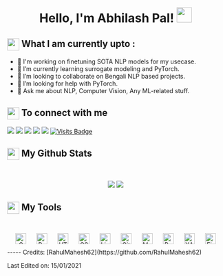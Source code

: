 <h1><p align="center">Hello, I'm Abhilash Pal! <a href="https://abhilashpal.github.io/"><img src="https://media.giphy.com/media/hvRJCLFzcasrR4ia7z/giphy.gif" width="35px"></h1></a></p>
<!-- 
<p align="center" ><img 
 src="https://user-images.githubusercontent.com/22797857/90096358-dba16400-dd54-11ea-8e44-e181ada72661.gif" width="40%"/></p>

 -->
<p align="center">I'm a student developer and researcher.<br/>I specialize in Natural Language Processing, ML and to an extent CV.<br> I also love writing Tech-blogs, Poetry, and playing the guitar and dotara(Bengali Folk Instrument).<br></p><br/>

<!-- <p align = "center"><a href="https://www.buymeacoffee.com/rahulmahesh62"> <img align="center" src="https://cdn.buymeacoffee.com/buttons/v2/default-yellow.png" height="45" width="170" alt="rahulmahesh62" /></a></p><br><br> -->

<summary><h2><img src="https://emojis.slackmojis.com/emojis/images/1453406830/264/success-kid.png?1453406830" align="center"
                width="28" /> What I am currently upto :</h2></summary>

- 🔭 I'm working on finetuning SOTA NLP models for my usecase.
- 🌱 I’m currently learning surrogate modeling and PyTorch.
- 👯 I’m looking to collaborate on Bengali NLP based projects.
- 🤔 I’m looking for help with PyTorch.
- 💬 Ask me about NLP, Computer Vision, Any ML-related stuff.

<summary><h2><img src="https://emojis.slackmojis.com/emojis/images/1579216111/7550/pikachu_wave.gif?1579216111" align="center"
                width="28" /> To connect with me</h2></summary>

<p align = "center">
 
[<img src ="https://img.shields.io/badge/portfolio-%23.svg?&style=for-the-badge&logo=&logoColor=white%22">](https://abhilashpal.github.io/)
[<img src="https://img.shields.io/badge/twitter-%231DA1F2.svg?&style=for-the-badge&logo=twitter&logoColor=white" />](https://twitter.com/AbhilashTensor) 
[<img src="https://img.shields.io/badge/linkedin-%230077B5.svg?&style=for-the-badge&logo=linkedin&logoColor=white" />](https://www.linkedin.com/in/abhilashpal/)
[<img src = "https://img.shields.io/badge/instagram-%23E4405F.svg?&style=for-the-badge&logo=instagram&logoColor=white">](https://www.instagram.com/bauwndule/)
[<img src="https://img.shields.io/badge/facebook-%231877F2.svg?&style=for-the-badge&logo=facebook&logoColor=white" />](https://www.facebook.com/DionysusReconfigured/) 
[![Visits Badge](https://badges.pufler.dev/visits/RahulMahesh62/RahulMahesh62?style=for-the-badge)](https://github.com/AbhilashPal)

</p>

<summary><h2><img src="https://emojis.slackmojis.com/emojis/images/1471045852/841/hero.gif?1471045852" align="center"
                width="28" /> My Github Stats</h2> </summary>

<br>

<p align = "center">
  <img src = "https://github-readme-stats.vercel.app/api?username=AbhilashPal&show_icons=true&count_private=true&theme=vue&hide=issues&line_height=32">
  <img src = "https://github-readme-streak-stats.herokuapp.com/?user=AbhilashPal&">
</p>

<summary><h2><img src="https://emojis.slackmojis.com/emojis/images/1471045839/793/computerrage.gif?1471045839" align="center"
                width="28" /> My Tools</h2></summary>

<br>

<div align="center">  
<img style="margin: 10px" src="https://profilinator.rishav.dev/skills-assets/c-original.svg" alt="C" height="25" />  
<img style="margin: 10px" src="https://profilinator.rishav.dev/skills-assets/python-original.svg" alt="Python" height="25" />  
<!-- <img style="margin: 10px" src="https://profilinator.rishav.dev/skills-assets/javascript-original.svg" alt="JavaScript" height="25" />   -->
<!-- <img style="margin: 10px" src="https://profilinator.rishav.dev/skills-assets/express-original-wordmark.svg" alt="Express.js" height="25" />   -->
<!-- <img style="margin: 10px" src="https://profilinator.rishav.dev/skills-assets/react-original-wordmark.svg" alt="React" height="25" />   -->
<!-- <img style="margin: 10px" src="https://profilinator.rishav.dev/skills-assets/vuejs-original-wordmark.svg" alt="Vue.js" height="25" />   -->
<img style="margin: 10px" src="https://profilinator.rishav.dev/skills-assets/html5-original-wordmark.svg" alt="HTML5" height="25" />  
<img style="margin: 10px" src="https://profilinator.rishav.dev/skills-assets/css3-original-wordmark.svg" alt="CSS3" height="25" />  
<!-- <img style="margin: 10px" src="https://profilinator.rishav.dev/skills-assets/mongodb-original-wordmark.svg" alt="MongoDB" height="25" />   -->
<img style="margin: 10px" src="https://profilinator.rishav.dev/skills-assets/linux-original.svg" alt="Linux" height="25" />  
<!-- <img style="margin: 10px" src="https://profilinator.rishav.dev/skills-assets/flutterio-icon.svg" alt="Flutter" height="25" />   -->
<!-- <img style="margin: 10px" src="https://profilinator.rishav.dev/skills-assets/figma-icon.svg" alt="Figma" height="25" />   -->
<img style="margin: 10px" src="https://profilinator.rishav.dev/skills-assets/git-scm-icon.svg" alt="Git" height="25" />  
<!-- <img style="margin: 10px" src="https://profilinator.rishav.dev/skills-assets/dartlang-icon.svg" alt="Dart" height="25" />   -->
<img style="margin: 10px" src="https://profilinator.rishav.dev/skills-assets/mysql-original-wordmark.svg" alt="MySQL" height="25" />  
<!-- <img style="margin: 10px" src="https://profilinator.rishav.dev/skills-assets/bootstrap-plain.svg" alt="Bootstrap" height="25" />   -->
<!-- <img style="margin: 10px" src="https://profilinator.rishav.dev/skills-assets/electron-original.svg" alt="Electron" height="25" />   -->
<!-- <img style="margin: 10px" src="https://profilinator.rishav.dev/skills-assets/java-original-wordmark.svg" alt="Java" height="25" />   -->
<!-- <img style="margin: 10px" src="https://profilinator.rishav.dev/skills-assets/nodejs-original-wordmark.svg" alt="Node.js" height="25" />   -->
<!-- <img style="margin: 10px" src="https://profilinator.rishav.dev/skills-assets/google_cloud-icon.svg" alt="GCP" height="25" />   -->
<!-- <img style="margin: 10px" src="https://profilinator.rishav.dev/skills-assets/adobe_illustrator-icon.svg" alt="Illustrator" height="25" />   -->
<!-- <img style="margin: 10px" src="https://profilinator.rishav.dev/skills-assets/nginx-original.svg" alt="Nginx" height="25" />   -->
<img style="margin: 10px" src="https://profilinator.rishav.dev/skills-assets/gnu_bash-icon.svg" alt="Bash" height="25" />  
<!-- <img style="margin: 10px" src="https://profilinator.rishav.dev/skills-assets/php-original.svg" alt="PHP" height="25" />   -->
<!-- <img style="margin: 10px" src="https://profilinator.rishav.dev/skills-assets/adobexd.png" alt="Adobe XD" height="25" />   -->
<img style="margin: 10px" src="https://profilinator.rishav.dev/skills-assets/xampp.png" alt="XAMPP" height="25" />  
<img style="margin: 10px" src="https://profilinator.rishav.dev/skills-assets/firebase.png" alt="Firebase" height="25" />  
<!-- <img style="margin: 10px" src="https://profilinator.rishav.dev/skills-assets/jquery.png" alt="jQuery" height="25" />   -->
</div>  
-----
Credits: [RahulMahesh62](https://github.com/RahulMahesh62)

Last Edited on: 15/01/2021
